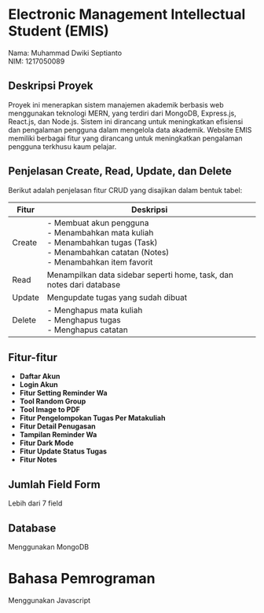 # Electronic Management Intellectual Student (EMIS)


Nama: Muhammad Dwiki Septianto  
NIM: 1217050089  


## Deskripsi Proyek

Proyek ini menerapkan sistem manajemen akademik berbasis web menggunakan teknologi MERN, yang terdiri dari MongoDB, Express.js, React.js, dan Node.js. Sistem ini dirancang untuk meningkatkan efisiensi dan pengalaman pengguna dalam mengelola data akademik. Website EMIS memiliki berbagai fitur yang dirancang untuk meningkatkan pengalaman pengguna terkhusu kaum pelajar.

## Penjelasan Create, Read, Update, dan Delete

Berikut adalah penjelasan fitur CRUD yang disajikan dalam bentuk tabel:

| Fitur  | Deskripsi  |
|--------|------------|
| Create | - Membuat akun pengguna <br> - Menambahkan mata kuliah <br> - Menambahkan tugas (Task) <br> - Menambahkan catatan (Notes) <br> - Menambahkan item favorit |
| Read   | Menampilkan data sidebar seperti home, task, dan notes dari database |
| Update | Mengupdate tugas yang sudah dibuat |
| Delete | - Menghapus mata kuliah <br> - Menghapus tugas <br> - Menghapus catatan |

## Fitur-fitur

- **Daftar Akun**
- **Login Akun**
- **Fitur Setting Reminder Wa**
- **Tool Random Group**
- **Tool Image to PDF**
- **Fitur Pengelompokan Tugas Per Matakuliah**
- **Fitur Detail Penugasan**
- **Tampilan Reminder Wa**
- **Fitur Dark Mode**
- **Fitur Update Status Tugas**
- **Fitur Notes**

## Jumlah Field Form

Lebih dari 7 field

## Database

Menggunakan MongoDB

# Bahasa Pemrograman

Menggunakan Javascript


